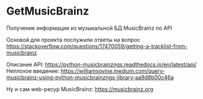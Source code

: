 # GetMusicBrainz
Получение информации из музыкальной БД MusicBrainz по API

Основой для проекта послужили ответы на вопрос 
https://stackoverflow.com/questions/17470059/getting-a-tracklist-from-musicbrainz

Описание API:  https://python-musicbrainzngs.readthedocs.io/en/latest/api/
Неплохое введение:  https://williamsovine.medium.com/query-musicbrainz-using-python-musicbrainzngs-library-aa9d8b00c46a

Ну и сам web-ресур MusicBrainz: https://musicbrainz.org

